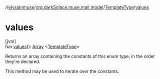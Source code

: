 //[elysianmuse](../../../index.md)/[org.darkSolace.muse.mail.model](../index.md)/[TemplateType](index.md)/[values](values.md)

# values

[jvm]\
fun [values](values.md)(): [Array](https://kotlinlang.org/api/latest/jvm/stdlib/kotlin/-array/index.html)
&lt;[TemplateType](index.md)&gt;

Returns an array containing the constants of this enum type, in the order they're declared.

This method may be used to iterate over the constants.
